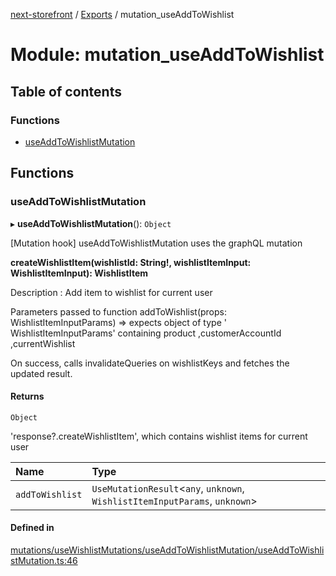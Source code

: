 [next-storefront](../README.md) / [Exports](../modules.md) / mutation_useAddToWishlist

# Module: mutation_useAddToWishlist

## Table of contents

### Functions

- [useAddToWishlistMutation](mutation_useAddToWishlist.md#useaddtowishlistmutation)

## Functions

### useAddToWishlistMutation

▸ **useAddToWishlistMutation**(): `Object`

[Mutation hook] useAddToWishlistMutation uses the graphQL mutation

<b>createWishlistItem(wishlistId: String!, wishlistItemInput: WishlistItemInput): WishlistItem</b>

Description : Add item to wishlist for current user

Parameters passed to function addToWishlist(props: WishlistItemInputParams) => expects object of type ' WishlistItemInputParams' containing product ,customerAccountId ,currentWishlist

On success, calls invalidateQueries on wishlistKeys and fetches the updated result.

#### Returns

`Object`

'response?.createWishlistItem', which contains wishlist items for current user

| Name            | Type                                                                         |
| :-------------- | :--------------------------------------------------------------------------- |
| `addToWishlist` | `UseMutationResult`<`any`, `unknown`, `WishlistItemInputParams`, `unknown`\> |

#### Defined in

[mutations/useWishlistMutations/useAddToWishlistMutation/useAddToWishlistMutation.ts:46](https://github.com/KiboSoftware/nextjs-storefront/blob/2f9709d/hooks/mutations/useWishlistMutations/useAddToWishlistMutation/useAddToWishlistMutation.ts#L46)
